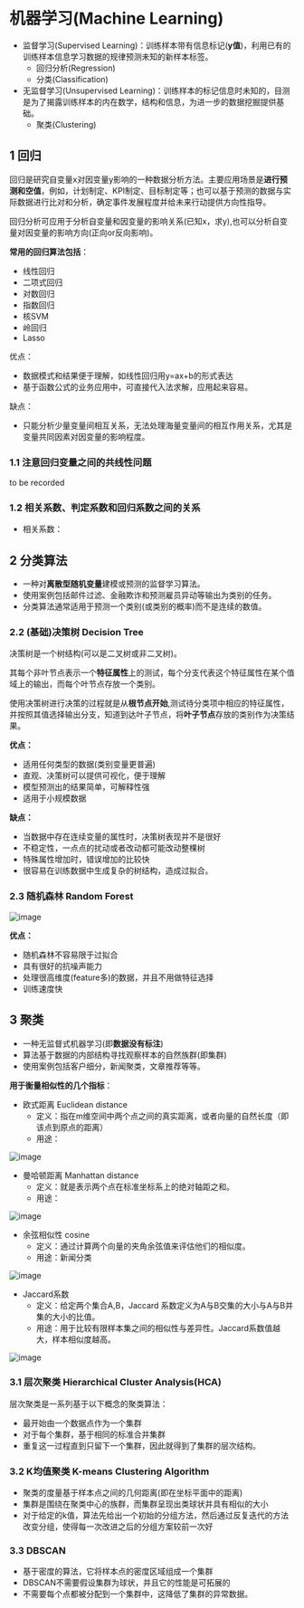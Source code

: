 # 机器学习(Machine Learning)
- 监督学习(Supervised Learning)：训练样本带有信息标记(**y值**)，利用已有的训练样本信息学习数据的规律预测未知的新样本标签。
  - 回归分析(Regression)
  - 分类(Classification)
- 无监督学习(Unsupervised Learning)：训练样本的标记信息时未知的，目测是为了揭露训练样本的内在数学，结构和信息，为进一步的数据挖掘提供基础。
  - 聚类(Clustering)
## 1 回归
回归是研究自变量x对因变量y影响的一种数据分析方法。主要应用场景是**进行预测和空值**，例如，计划制定、KPI制定、目标制定等；也可以基于预测的数据与实际数据进行比对和分析，确定事件发展程度并给未来行动提供方向性指导。

回归分析可应用于分析自变量和因变量的影响关系(已知x，求y),也可以分析自变量对因变量的影响方向(正向or反向影响)。

**常用的回归算法包括**：
- 线性回归
- 二项式回归
- 对数回归
- 指数回归
- 核SVM
- 岭回归
- Lasso

优点：
- 数据模式和结果便于理解，如线性回归用y=ax+b的形式表达
- 基于函数公式的业务应用中，可直接代入法求解，应用起来容易。

缺点：
- 只能分析少量变量间相互关系，无法处理海量变量间的相互作用关系，尤其是变量共同因素对因变量的影响程度。

### 1.1 注意回归变量之间的共线性问题
to be recorded

### 1.2 相关系数、判定系数和回归系数之间的关系
- 相关系数：

## 2 分类算法
- 一种对**离散型随机变量**建模或预测的监督学习算法。
- 使用案例包括邮件过滤、金融欺诈和预测雇员异动等输出为类别的任务。
- 分类算法通常适用于预测一个类别(或类别的概率)而不是连续的数值。

### 2.2 (基础)决策树 Decision Tree
决策树是一个树结构(可以是二叉树或非二叉树)。

其每个非叶节点表示一个**特征属性**上的测试，每个分支代表这个特征属性在某个值域上的输出，而每个叶节点存放一个类别。

使用决策树进行决策的过程就是从**根节点开始**,测试待分类项中相应的特征属性，并按照其值选择输出分支，知道到达叶子节点，将**叶子节点**存放的类别作为决策结果。

**优点：**
- 适用任何类型的数据(类别变量更普遍)
- 直观、决策树可以提供可视化，便于理解
- 模型预测出的结果简单，可解释性强
- 适用于小规模数据

**缺点：**
- 当数据中存在连续变量的属性时，决策树表现并不是很好
- 不稳定性，一点点的扰动或者改动都可能改动整棵树
- 特殊属性增加时，错误增加的比较快
- 很容易在训练数据中生成复杂的树结构，造成过拟合。

### 2.3 随机森林 Random Forest
![image](https://github.com/teamowu/Machine-Learning/blob/master/images/Random%20Forest.png)

**优点：**
- 随机森林不容易限于过拟合
- 具有很好的抗噪声能力
- 处理很高维度(feature多)的数据，并且不用做特征选择
- 训练速度快

## 3 聚类
- 一种无监督式机器学习(即**数据没有标注**)
- 算法基于数据的内部结构寻找观察样本的自然族群(即集群)
- 使用案例包括客户细分，新闻聚类，文章推荐等等。

**用于衡量相似性的几个指标**：
- 欧式距离 Euclidean distance
  - 定义：指在m维空间中两个点之间的真实距离，或者向量的自然长度（即该点到原点的距离）
  - 用途：
  
![image](https://github.com/teamowu/Machine-Learning/blob/master/images/%E6%AC%A7%E5%BC%8F%E8%B7%9D%E7%A6%BB.png)

- 曼哈顿距离 Manhattan distance
  - 定义：就是表示两个点在标准坐标系上的绝对轴距之和。
  - 用途：
  
![image](https://github.com/teamowu/Machine-Learning/blob/master/images/%E6%9B%BC%E5%93%88%E9%A1%BF%E8%B7%9D%E7%A6%BB.png)

- 余弦相似性 cosine
  - 定义：通过计算两个向量的夹角余弦值来评估他们的相似度。
  - 用途：新闻分类
  
![image](https://github.com/teamowu/Machine-Learning/blob/master/images/%E4%BD%99%E5%BC%A6%E7%9B%B8%E4%BC%BC%E6%80%A7.png)

- Jaccard系数
  - 定义：给定两个集合A,B，Jaccard 系数定义为A与B交集的大小与A与B并集的大小的比值。
  - 用途：用于比较有限样本集之间的相似性与差异性。Jaccard系数值越大，样本相似度越高。
  
![image](https://github.com/teamowu/Machine-Learning/blob/master/images/jaccard%E7%B3%BB%E6%95%B0.png)

### 3.1 层次聚类 Hierarchical Cluster Analysis(HCA)
层次聚类是一系列基于以下概念的聚类算法：
- 最开始由一个数据点作为一个集群
- 对于每个集群，基于相同的标准合并集群
- 重复这一过程直到只留下一个集群，因此就得到了集群的层次结构。

### 3.2 K均值聚类 K-means Clustering Algorithm
- 聚类的度量基于样本点之间的几何距离(即在坐标平面中的距离)
- 集群是围绕在聚类中心的族群，而集群呈现出类球状并具有相似的大小
- 对于给定的k值，算法先给出一个初始的分组方法，然后通过反复迭代的方法改变分组，使得每一次改进之后的分组方案较前一次好

### 3.3 DBSCAN
- 基于密度的算法，它将样本点的密度区域组成一个集群
- DBSCAN不需要假设集群为球状，并且它的性能是可拓展的
- 不需要每个点都被分配到一个集群中，这降低了集群的异常数据。
  

